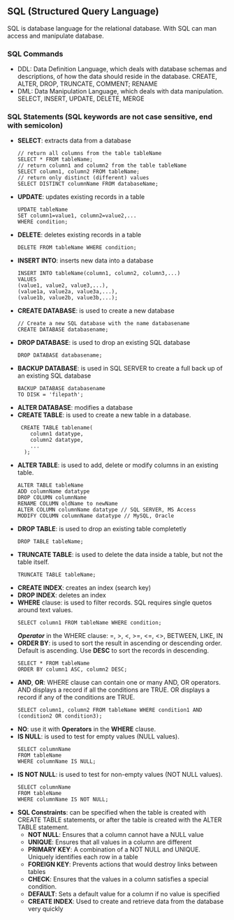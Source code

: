 ## SQL (Structured Query Language)
SQL is database language for the relational database. With SQL can man access and manipulate database.

### SQL Commands
- DDL: Data Definition Language, which deals with database schemas and descriptions, of how the data should reside in the database. CREATE, ALTER, DROP, TRUNCATE, COMMENT; RENAME
- DML: Data Manipulation Language, which deals with data manipulation. SELECT, INSERT, UPDATE, DELETE, MERGE
  
### SQL Statements (SQL keywords are not case sensitive, end with semicolon)
- **SELECT**: extracts data from a database
  ```
  // return all columns from the table tableName
  SELECT * FROM tableName;
  // return column1 and column2 from the table tableName
  SELECT column1, column2 FROM tableName;
  // return only distinct (different) values
  SELECT DISTINCT columnName FROM databaseName;
  ```
- **UPDATE**: updates existing records in a table
  ```
  UPDATE tableName
  SET column1=value1, column2=value2,...
  WHERE condition;
  ```
- **DELETE**: deletes existing records in a table
  ```
  DELETE FROM tableName WHERE condition;
  ```
- **INSERT INTO**: inserts new data into a database
  ```
  INSERT INTO tableName(column1, column2, column3,...)
  VALUES
  (value1, value2, value3,...),
  (value1a, value2a, value3a,...),
  (value1b, value2b, value3b,...);
  ```
- **CREATE DATABASE**: is used to create a new database
  ```
  // Create a new SQL database with the name databasename
  CREATE DATABASE databasename;
  ```
- **DROP DATABASE**: is used to drop an existing SQL database
  ```
  DROP DATABASE databasename;
  ```
- **BACKUP DATABASE**: is used in SQL SERVER to create a full back up of an existing SQL database
  ```
  BACKUP DATABASE databasename
  TO DISK = 'filepath';
  ```
- **ALTER DATABASE**: modifies a database
- **CREATE TABLE**: is used to create a new table in a database.
  ```
   CREATE TABLE tablename(
      column1 datatype,
      column2 datatype,
      ...
    );
  ```
- **ALTER TABLE**: is used to add, delete or modify columns in an existing table.
  ```
  ALTER TABLE tableName
  ADD columnName datatype
  DROP COLUMN columnName
  RENAME COLUMN oldName to newName
  ALTER COLUMN columnName datatype // SQL SERVER, MS Access
  MODIFY COLUMN columnName datatype // MySQL, Oracle
  ```
- **DROP TABLE**: is used to drop an existing table completetly
  ```
  DROP TABLE tableName;
  ```
- **TRUNCATE TABLE**: is used to delete the data inside a table, but not the table itself.
  ```
  TRUNCATE TABLE tableName;
  ```
- **CREATE INDEX**: creates an index (search key)
- **DROP INDEX**: deletes an index
- **WHERE** clause: is used to filter records. SQL requires single quetos around text values.
  ```
  SELECT column1 FROM tableName WHERE condition;
  ```
  ***Operator*** in the WHERE clause: =, >, <, >=, <=, <>, BETWEEN, LIKE, IN
- **ORDER BY**: is used to sort the result in ascending or descending order. Default is ascending. Use **DESC** to sort the records in descending.
  ```
  SELECT * FROM tableName
  ORDER BY column1 ASC, column2 DESC;
  ```
- **AND**, **OR**: WHERE clause can contain one or many AND, OR operators.
  AND displays a record if all the conditions are TRUE.
  OR displays a record if any of the conditions are TRUE.
  ```
  SELECT column1, column2 FROM tableName WHERE condition1 AND (condition2 OR condition3);
  ```
- **NO**: use it with **Operators** in the **WHERE** clause.
- **IS NULL**: is used to test for empty values (NULL values).
  ```
  SELECT columnName
  FROM tableName
  WHERE columnName IS NULL;
  ```
- **IS NOT NULL**: is used to test for non-empty values (NOT NULL values).
  ```
  SELECT columnName
  FROM tableName
  WHERE columnName IS NOT NULL;
  ```
- **SQL Constraints**: can be specified when the table is created with CREATE TABLE statements, or after the table is created with the ALTER TABLE statement.
  - **NOT NULL**: Ensures that a column cannot have a NULL value
  - **UNIQUE**: Ensures that all values in a column are different
  - **PRIMARY KEY**: A combination of a NOT NULL and UNIQUE. Uniquely identifies each row in a table
  - **FOREIGN KEY**: Prevents actions that would destroy links between tables
  - **CHECK**: Ensures that the values in a column satisfies a special condition.
  - **DEFAULT**: Sets a default value for a column if no value is specified
  - **CREATE INDEX**: Used to create and retrieve data from the database very quickly

